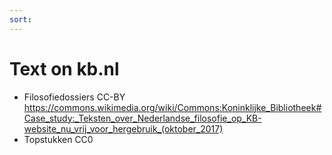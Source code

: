 ```yaml
---
sort: 
---
```

# Text on kb.nl

* Filosofiedossiers CC-BY https://commons.wikimedia.org/wiki/Commons:Koninklijke_Bibliotheek#Case_study:_Teksten_over_Nederlandse_filosofie_op_KB-website_nu_vrij_voor_hergebruik_(oktober_2017)
* Topstukken CC0

